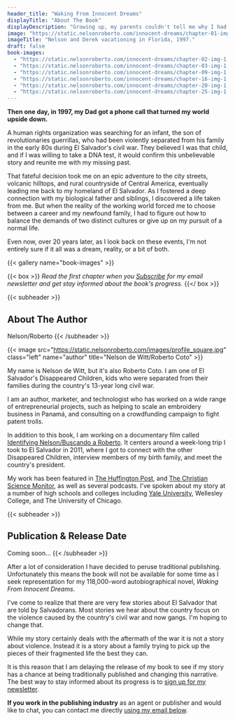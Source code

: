 ```yaml
---
header_title: "Waking From Innocent Dreams"
displayTitle: "About The Book"
displayDescription: "Growing up, my parents couldn't tell me why I had been given up for adoption. All they knew was that I spent a year in an orphanage in Honduras. At night, I would sit on the edge of my bed, stare into the black, and wonder, where are the people who look like me?"
image: "https://static.nelsonroberto.com/innocent-dreams/chapter-01-img-1.jpeg"
imageTitle: "Nelson and Derek vacationing in Florida, 1997."
draft: false
book-images:
  - "https://static.nelsonroberto.com/innocent-dreams/chapter-02-img-1.jpg"
  - "https://static.nelsonroberto.com/innocent-dreams/chapter-03-img-1.jpeg"
  - "https://static.nelsonroberto.com/innocent-dreams/chapter-09-img-1.jpeg"
  - "https://static.nelsonroberto.com/innocent-dreams/chapter-16-img-1.jpg"
  - "https://static.nelsonroberto.com/innocent-dreams/chapter-20-img-1.jpg"
  - "https://static.nelsonroberto.com/innocent-dreams/chapter-25-img-1.jpg"
---
```


**Then one day, in 1997, my Dad got a phone call that turned my world upside down.**

A human rights organization was searching for an infant, the son of revolutionaries guerrillas, who had been violently separated from his family in the early 80s during El Salvador's civil war. They believed I was that child, and if I was willing to take a DNA test, it would confirm this unbelievable story and reunite me with my missing past.

That fateful decision took me on an epic adventure to the city streets, volcanic hilltops, and rural countryside of Central America, eventually leading me back to my homeland of El Salvador. As I fostered a deep connection with my biological father and siblings, I discovered a life taken from me. But when the reality of the working world forced me to choose between a career and my newfound family, I had to figure out how to balance the demands of two distinct cultures or give up on my pursuit of a normal life.

Even now, over 20 years later, as I look back on these events, I'm not entirely sure if it all was a dream, reality, or a bit of both.

{{< gallery name="book-images" >}}

{{< box >}}
_Read the first chapter when you [Subscribe](#subscribe) for my email newsletter and get stay informed about the book's progress._
{{</ box >}}

{{< subheader >}}

## About The Author

Nelson/Roberto
{{< /subheader >}}

{{< image src="https://static.nelsonroberto.com/images/profile_square.jpg" class="left" name="author" title="Nelson de Witt/Roberto Coto" >}}

My name is Nelson de Witt, but it's also Roberto Coto. I am one of El Salvador's Disappeared Children, kids who were separated from their families during the country's 13-year long civil war.

I am an author, marketer, and technologist who has worked on a wide range of entrepreneurial projects, such as helping to scale an embroidery business in Panamá, and consulting on a crowdfunding campaign to fight patent trolls.

In addition to this book, I am working on a documentary film called [Identifying Nelson/Buscando a Roberto](https://www.identifyingnelson.com/). It centers around a week-long trip I took to El Salvador in 2011, where I got to connect with the other Disappeared Children, interview members of my birth family, and meet the country's president.

My work has been featured in [The Huffington Post](http://www.huffingtonpost.com/2011/11/03/el-salvador-adoption-identifying-nelson_n_1073980.html), and [The Christian Science Monitor](https://www.csmonitor.com/World/Americas/Latin-America-Monitor/2013/1019/Former-missing-child-in-El-Salvador-s-civil-war-tells-his-journey-in-film), as well as several podcasts. I've spoken about my story at a number of high schools and colleges including [Yale University](https://erm.yale.edu/event/identifying-nelson-film-qa-filmmaker-nelson-de-witt), Wellesley College, and The University of Chicago.

{{< subheader >}}

## Publication & Release Date

Coming soon...
{{< /subheader >}}

After a lot of consideration I have decided to peruse traditional publishing. Unfortunately this means the book will not be available for some time as I seek representation for my 118,000-word autobiographical novel, _Waking From Innocent Dreams_.

I've come to realize that there are very few stories about El Salvador that are told by Salvadorans. Most stories we hear about the country focus on the violence caused by the country's civil war and now gangs. I'm hoping to change that.

While my story certainly deals with the aftermath of the war it is not a story about violence. Instead it is a story about a family trying to pick up the pieces of their fragmented life the best they can.

It is this reason that I am delaying the release of my book to see if my story has a chance at being traditionally published and changing this narrative. The best way to stay informed about its progress is to [sign up for my newsletter](#subscribe).

**If you work in the publishing industry** as an agent or publisher and would like to chat, you can contact me directly [using my email below](#contact-info).
